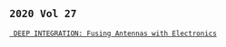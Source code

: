 
## `2020 Vol 27`
[` DEEP INTEGRATION: Fusing Antennas with Electronics`](https://archive.org/details/maaskant-art-2018-vol-27-may.-jun.-01)
